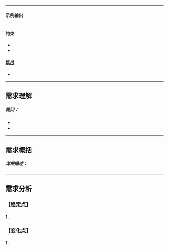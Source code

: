 ## 

***
####  示例输出
```js

```
#### 约束
- 
- 

#### 挑战
- 

***

## 需求理解
##### 提问：
- 
- 

***

## 需求概括
##### 详细描述：

***

## 需求分析

### 【稳定点】
#### 1.

### 【变化点】
#### 1.
